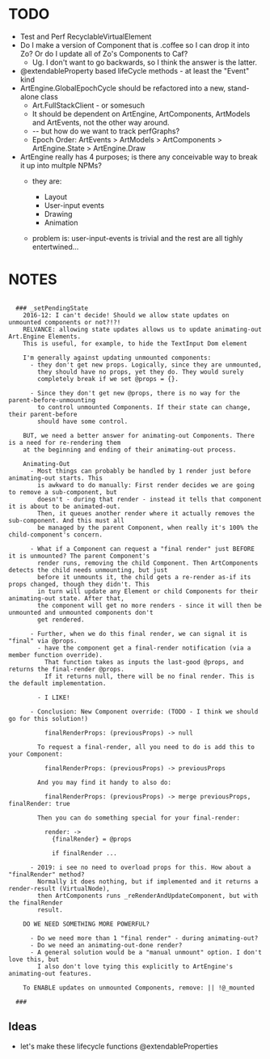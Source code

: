 # TODO
* Test and Perf RecyclableVirtualElement
* Do I make a version of Component that is .coffee so I can drop it into Zo? Or do I update all of Zo's Components to Caf?
  * Ug. I don't want to go backwards, so I think the answer is the latter.
* @extendableProperty based lifeCycle methods - at least the "Event" kind
* ArtEngine.GlobalEpochCycle should be refactored into a new, stand-alone class
  * Art.FullStackClient - or somesuch
  * It should be dependent on ArtEngine, ArtComponents, ArtModels and ArtEvents, not the other way around.
  * -- but how do we want to track perfGraphs?
  * Epoch Order: ArtEvents > ArtModels > ArtComponents > ArtEngine.State > ArtEngine.Draw
* ArtEngine really has 4 purposes; is there any conceivable way to break it up into multple NPMs?
  * they are:
    * Layout
    * User-input events
    * Drawing
    * Animation

  * problem is: user-input-events is trivial and the rest are all tighly entertwined...


# NOTES
```

  ### _setPendingState
    2016-12: I can't decide! Should we allow state updates on unmounted components or not?!?!
    RELVANCE: allowing state updates allows us to update animating-out Art.Engine Elements.
    This is useful, for example, to hide the TextInput Dom element

    I'm generally against updating unmounted components:
      - they don't get new props. Logically, since they are unmounted,
        they should have no props, yet they do. They would surely
        completely break if we set @props = {}.

      - Since they don't get new @props, there is no way for the parent-before-unmounting
        to control unmounted Components. If their state can change, their parent-before
        should have some control.

    BUT, we need a better answer for animating-out Components. There is a need for re-rendering them
    at the beginning and ending of their animating-out process.

    Animating-Out
      - Most things can probably be handled by 1 render just before animating-out starts. This
        is awkward to do manually: First render decides we are going to remove a sub-component, but
        doesn't - during that render - instead it tells that component it is about to be animated-out.
        Then, it queues another render where it actually removes the sub-component. And this must all
        be managed by the parent Component, when really it's 100% the child-component's concern.

      - What if a Component can request a "final render" just BEFORE it is unmounted? The parent Component's
        render runs, removing the child Component. Then ArtComponents detects the child needs unmounting, but just
        before it unmounts it, the child gets a re-render as-if its props changed, though they didn't. This
        in turn will update any Element or child Components for their animating-out state. After that,
        the component will get no more renders - since it will then be unmounted and unmounted components don't
        get rendered.

      - Further, when we do this final render, we can signal it is "final" via @props.
        - have the component get a final-render notification (via a member function override).
          That function takes as inputs the last-good @props, and returns the final-render @props.
          If it returns null, there will be no final render. This is the default implementation.

        - I LIKE!

      - Conclusion: New Component override: (TODO - I think we should go for this solution!)

          finalRenderProps: (previousProps) -> null

        To request a final-render, all you need to do is add this to your Component:

          finalRenderProps: (previousProps) -> previousProps

        And you may find it handy to also do:

          finalRenderProps: (previousProps) -> merge previousProps, finalRender: true

        Then you can do something special for your final-render:

          render: ->
            {finalRender} = @props

            if finalRender ...

      - 2019: i see no need to overload props for this. How about a "finalRender" method?
        Normally it does nothing, but if implemented and it returns a render-result (VirtualNode),
        then ArtComponents runs _reRenderAndUpdateComponent, but with the finalRender
        result.

    DO WE NEED SOMETHING MORE POWERFUL?

      - Do we need more than 1 "final render" - during animating-out?
      - Do we need an animating-out-done render?
      - A general solution would be a "manual unmount" option. I don't love this, but
        I also don't love tying this explicitly to ArtEngine's animating-out features.

    To ENABLE updates on unmounted Components, remove: || !@_mounted

  ###

```

## Ideas

* let's make these lifecycle functions @extendableProperties
